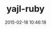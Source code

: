 ---
layout: post
title:  "yajl-ruby"
repo:   "brianmario/yajl-ruby"
date:   2015-02-18 10:46:18
gemurl: http://github.com/brianmario/yajl-ruby
---
